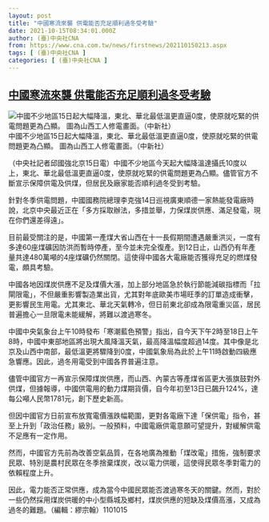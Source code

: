 ```yaml
---
layout: post
title: "中國寒流來襲 供電能否充足順利過冬受考驗"
date: 2021-10-15T08:34:01.000Z
author: (臺)中央社CNA
from: https://www.cna.com.tw/news/firstnews/202110150213.aspx
tags: [ (臺)中央社CNA ]
categories: [ (臺)中央社CNA ]
---
```

<!--1634286841000-->
[中國寒流來襲 供電能否充足順利過冬受考驗](https://www.cna.com.tw/news/firstnews/202110150213.aspx)
------

<div>
<div><div><div style="--aspect-ratio:2000/1391;"><picture><source media="(max-width: 414px)" data-srcset="https://imgcdn.cna.com.tw/www/WebPhotos/800/20211015/2000x1391_098141485937.jpg"><source media="(min-width: 413px)" data-srcset="https://imgcdn.cna.com.tw/www/WebPhotos/1024/20211015/2000x1391_098141485937.jpg"><img class='lazyload' data-src="https://imgcdn.cna.com.tw/www/WebPhotos/800/20211015/2000x1391_098141485937.jpg" alt="中國不少地區15日起大幅降溫，東北、華北最低溫更直逼0度，使原就吃緊的供電問題更為凸顯。 圖為山西工人修電畫面。（中新社）" data-srcset="https://imgcdn.cna.com.tw/www/WebPhotos/800/20211015/2000x1391_098141485937.jpg 414w, https://imgcdn.cna.com.tw/www/WebPhotos/1024/20211015/2000x1391_098141485937.jpg 1024w"></picture></div><div>中國不少地區15日起大幅降溫，東北、華北最低溫更直逼0度，使原就吃緊的供電問題更為凸顯。 圖為山西工人修電畫面。（中新社）</div></div></div><div></div><div><p>（中央社記者邱國強北京15日電）中國不少地區今天起大幅降溫達攝氏10度以上，東北、華北最低溫更直逼0度，使原就吃緊的供電問題更為凸顯。儘管官方不斷宣示保障供電及供煤，但居民及廠家能否順利過冬受到考驗。</p><p>針對冬季供電問題，中國國務院總理李克強14日巡視廣東順德一家熱能發電廠時說，北京中央最近正在「多方採取辦法，多措並舉，力保煤炭供應、滿足發電，現在你們還差得遠」。</p><p>目前最受關注的是，中國第一產煤大省山西在十一長假期間遭遇嚴重洪災，一度有多達60座煤礦因防洪而暫時停產，至今並未完全復產。到12日止，山西仍有年產量共達480萬噸的4座煤礦仍然關閉。這使得中國各大電廠能否獲得充足的燃煤發電，頗具考驗。</p><p>中國各地因煤炭供應不足及煤價大漲，加上部分地區急於執行節能減碳指標而「拉閘限電」，不但嚴重影響製造業出貨，尤其對年底歐美市場旺季的訂單造成衝擊，更影響民生用電。尤其東北、華北天氣轉冷，但日前東北卻成為限電重災區，居民普遍擔心一旦限電未能緩解，將難以渡過寒冬。</p><p>中國中央氣象台上午10時發布「寒潮藍色預警」指出，自今天下午2時至18日上午8時，中國中東部地區將出現大風降溫天氣，最高降溫幅度超過14度。其中像是北京及山西中南部，最低溫更將驟降到0度，中國氣象局為此於上午11時啟動四級應急響應。因此，過冬用電受到中國各界普遍注意。</p><p>儘管中國官方一再宣示保障煤炭供應，而山西、內蒙古等產煤省區更大張旗鼓對外供煤，但據報導，中國供電用的動力煤期貨價，自今年初至13日已飆升124%，達每公噸人民幣1781元，創下歷史新高。</p><p>但因中國官方日前宣布放寬電價漲跌幅範圍，更對各電廠下達「保供電」指令，甚至上升到「政治任務」級別。一般預料，中國電廠供電意願可望提升，對緩解供電不足應有一定作用。</p><p>然而，中國官方先前為改善空氣品質，在各地廣為推動「煤改電」措施，強制要求民眾、特別是農村民眾在冬季捨棄煤炭，改以電力供暖，這使得民眾冬季對電力的依賴程度上升。</p><p>因此，電力能否正常供應，成為當今中國民眾能否渡過寒冬天的關鍵。然而，對於一些仍然採用煤炭供暖的中小型縣城及鄉村，煤炭供應的短缺及煤價高漲，又成為過冬的難題。（編輯：繆宗翰）1101015</p></div>
</div>
